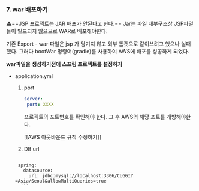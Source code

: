 ### 7. war 배포하기

⚠️==JSP 프로젝트는 JAR 배포가 안된다고 한다.==
Jar는 파일 내부구조상 JSP파일들이 빌드되지 않으므로 WAR로 배포해야한다.


기존 Export - war 파일은 jsp 가 담기지 않고 외부 톰캣으로 같이쓰려고 했으나 실패했다. 그러다 bootWar 명령어(gradle)를 사용하여 AWS에 배포를 성공하게 되었다.

**war파일을 생성하기전에 스프링 프로젝트를 설정하기**
-  application.yml 
	1.  port

		 ```yml
		server:
		  port: XXXX
		```

		프로젝트의 포트번호를 확인해야 한다.  그 후 AWS의 해당 포트를 개방해야한다.
		
		 [[AWS 아웃바운드 규칙 수정하기]] <br/>
		 
	 2.  DB url
	     ```yml
		spring:
		  datasource:
		    url: jdbc:mysql://localhost:3306/CUGGI?=Asia/Seoul&allowMultiQueries=true
		 ```

